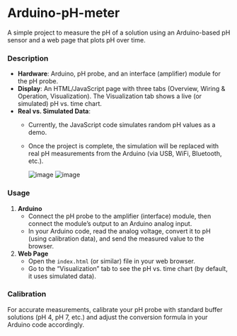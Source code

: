 # Arduino-pH-meter
A simple project to measure the pH of a solution using an Arduino-based pH sensor and a web page that plots pH over time.


### Description

- **Hardware**: Arduino, pH probe, and an interface (amplifier) module for the pH probe.  
- **Display**: An HTML/JavaScript page with three tabs (Overview, Wiring & Operation, Visualization). The Visualization tab shows a live (or simulated) pH vs. time chart.  
- **Real vs. Simulated Data**:  
  - Currently, the JavaScript code simulates random pH values as a demo.  
  - Once the project is complete, the simulation will be replaced with real pH measurements from the Arduino (via USB, WiFi, Bluetooth, etc.).

    ![image](https://github.com/user-attachments/assets/43489da2-e76a-4460-8651-32c7ee189d27)
![image](https://github.com/user-attachments/assets/2a203e25-a650-4a4c-928a-2e82aa14bf62)


### Usage

1. **Arduino**  
   - Connect the pH probe to the amplifier (interface) module, then connect the module’s output to an Arduino analog input.  
   - In your Arduino code, read the analog voltage, convert it to pH (using calibration data), and send the measured value to the browser.  
2. **Web Page**  
   - Open the `index.html` (or similar) file in your web browser.  
   - Go to the “Visualization” tab to see the pH vs. time chart (by default, it uses simulated data).

### Calibration

For accurate measurements, calibrate your pH probe with standard buffer solutions (pH 4, pH 7, etc.) and adjust the conversion formula in your Arduino code accordingly.
